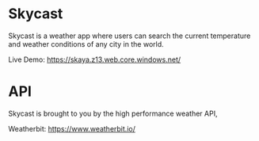 # Skycast
Skycast is a weather app where users can search the current temperature and weather conditions of any city in the world.

Live Demo: https://skaya.z13.web.core.windows.net/

# API 
Skycast is brought to you by the high performance weather API, 

Weatherbit: https://www.weatherbit.io/






